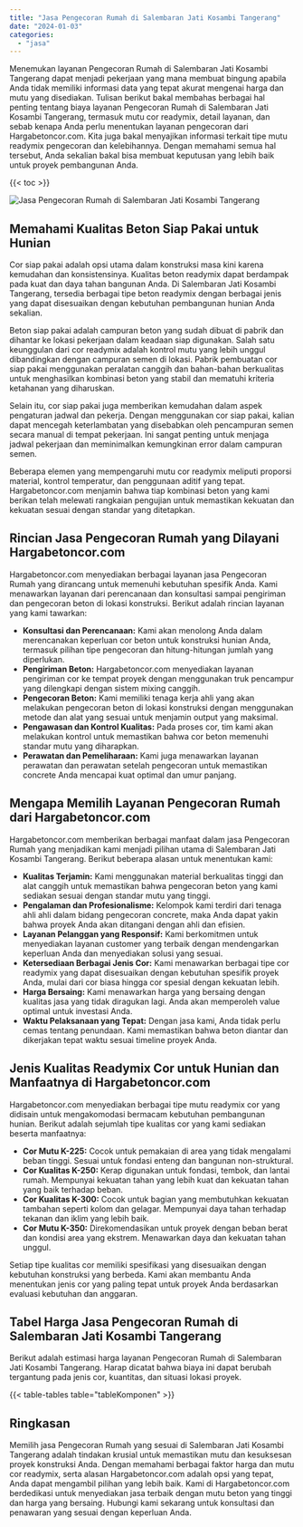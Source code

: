 ```yaml
---
title: "Jasa Pengecoran Rumah di Salembaran Jati Kosambi Tangerang"
date: "2024-01-03"
categories: 
  - "jasa"
---
```



Menemukan layanan Pengecoran Rumah di Salembaran Jati Kosambi Tangerang dapat menjadi pekerjaan yang mana membuat bingung apabila Anda tidak memiliki informasi data yang tepat akurat mengenai harga dan mutu yang disediakan. Tulisan berikut bakal membahas berbagai hal penting tentang biaya layanan Pengecoran Rumah di Salembaran Jati Kosambi Tangerang, termasuk mutu cor readymix, detail layanan, dan sebab kenapa Anda perlu menentukan layanan pengecoran dari Hargabetoncor.com. Kita juga bakal menyajikan informasi terkait tipe mutu readymix pengecoran dan kelebihannya. Dengan memahami semua hal tersebut, Anda sekalian bakal bisa membuat keputusan yang lebih baik untuk proyek pembangunan Anda.

{{< toc >}}

![Jasa Pengecoran Rumah di Salembaran Jati Kosambi Tangerang](https://hargareadymixid.github.io/hbc/readymix-hbc%20(5).png)

## Memahami Kualitas Beton Siap Pakai untuk Hunian

Cor siap pakai adalah opsi utama dalam konstruksi masa kini karena kemudahan dan konsistensinya. Kualitas beton readymix dapat berdampak pada kuat dan daya tahan bangunan Anda. Di Salembaran Jati Kosambi Tangerang, tersedia berbagai tipe beton readymix dengan berbagai jenis yang dapat disesuaikan dengan kebutuhan pembangunan hunian Anda sekalian.

Beton siap pakai adalah campuran beton yang sudah dibuat di pabrik dan dihantar ke lokasi pekerjaan dalam keadaan siap digunakan. Salah satu keunggulan dari cor readymix adalah kontrol mutu yang lebih unggul dibandingkan dengan campuran semen di lokasi. Pabrik pembuatan cor siap pakai menggunakan peralatan canggih dan bahan-bahan berkualitas untuk menghasilkan kombinasi beton yang stabil dan mematuhi kriteria ketahanan yang diharuskan.

Selain itu, cor siap pakai juga memberikan kemudahan dalam aspek pengaturan jadwal dan pekerja. Dengan menggunakan cor siap pakai, kalian dapat mencegah keterlambatan yang disebabkan oleh pencampuran semen secara manual di tempat pekerjaan. Ini sangat penting untuk menjaga jadwal pekerjaan dan meminimalkan kemungkinan error dalam campuran semen.

Beberapa elemen yang mempengaruhi mutu cor readymix meliputi proporsi material, kontrol temperatur, dan penggunaan aditif yang tepat. Hargabetoncor.com menjamin bahwa tiap kombinasi beton yang kami berikan telah melewati rangkaian pengujian untuk memastikan kekuatan dan kekuatan sesuai dengan standar yang ditetapkan.

## Rincian Jasa Pengecoran Rumah yang Dilayani Hargabetoncor.com

Hargabetoncor.com menyediakan berbagai layanan jasa Pengecoran Rumah yang dirancang untuk memenuhi kebutuhan spesifik Anda. Kami menawarkan layanan dari perencanaan dan konsultasi sampai pengiriman dan pengecoran beton di lokasi konstruksi. Berikut adalah rincian layanan yang kami tawarkan:

- **Konsultasi dan Perencanaan:** Kami akan menolong Anda dalam merencanakan keperluan cor beton untuk konstruksi hunian Anda, termasuk pilihan tipe pengecoran dan hitung-hitungan jumlah yang diperlukan.
- **Pengiriman Beton:** Hargabetoncor.com menyediakan layanan pengiriman cor ke tempat proyek dengan menggunakan truk pencampur yang dilengkapi dengan sistem mixing canggih.
- **Pengecoran Beton:** Kami memiliki tenaga kerja ahli yang akan melakukan pengecoran beton di lokasi konstruksi dengan menggunakan metode dan alat yang sesuai untuk menjamin output yang maksimal.
- **Pengawasan dan Kontrol Kualitas:** Pada proses cor, tim kami akan melakukan kontrol untuk memastikan bahwa cor beton memenuhi standar mutu yang diharapkan.
- **Perawatan dan Pemeliharaan:** Kami juga menawarkan layanan perawatan dan perawatan setelah pengecoran untuk memastikan concrete Anda mencapai kuat optimal dan umur panjang.

## Mengapa Memilih Layanan Pengecoran Rumah dari Hargabetoncor.com

Hargabetoncor.com memberikan berbagai manfaat dalam jasa Pengecoran Rumah yang menjadikan kami menjadi pilihan utama di Salembaran Jati Kosambi Tangerang. Berikut beberapa alasan untuk menentukan kami:

- **Kualitas Terjamin:** Kami menggunakan material berkualitas tinggi dan alat canggih untuk memastikan bahwa pengecoran beton yang kami sediakan sesuai dengan standar mutu yang tinggi.
- **Pengalaman dan Profesionalisme:** Kelompok kami terdiri dari tenaga ahli ahli dalam bidang pengecoran concrete, maka Anda dapat yakin bahwa proyek Anda akan ditangani dengan ahli dan efisien.
- **Layanan Pelanggan yang Responsif:** Kami berkomitmen untuk menyediakan layanan customer yang terbaik dengan mendengarkan keperluan Anda dan menyediakan solusi yang sesuai.
- **Ketersediaan Berbagai Jenis Cor:** Kami menawarkan berbagai tipe cor readymix yang dapat disesuaikan dengan kebutuhan spesifik proyek Anda, mulai dari cor biasa hingga cor spesial dengan kekuatan lebih.
- **Harga Bersaing:** Kami menawarkan harga yang bersaing dengan kualitas jasa yang tidak diragukan lagi. Anda akan memperoleh value optimal untuk investasi Anda.
- **Waktu Pelaksanaan yang Tepat:** Dengan jasa kami, Anda tidak perlu cemas tentang penundaan. Kami memastikan bahwa beton diantar dan dikerjakan tepat waktu sesuai timeline proyek Anda.

## Jenis Kualitas Readymix Cor untuk Hunian dan Manfaatnya di Hargabetoncor.com

Hargabetoncor.com menyediakan berbagai tipe mutu readymix cor yang didisain untuk mengakomodasi bermacam kebutuhan pembangunan hunian. Berikut adalah sejumlah tipe kualitas cor yang kami sediakan beserta manfaatnya:

- **Cor Mutu K-225:** Cocok untuk pemakaian di area yang tidak mengalami beban tinggi. Sesuai untuk fondasi enteng dan bangunan non-struktural.
- **Cor Kualitas K-250:** Kerap digunakan untuk fondasi, tembok, dan lantai rumah. Mempunyai kekuatan tahan yang lebih kuat dan kekuatan tahan yang baik terhadap beban.
- **Cor Kualitas K-300:** Cocok untuk bagian yang membutuhkan kekuatan tambahan seperti kolom dan gelagar. Mempunyai daya tahan terhadap tekanan dan iklim yang lebih baik.
- **Cor Mutu K-350:** Direkomendasikan untuk proyek dengan beban berat dan kondisi area yang ekstrem. Menawarkan daya dan kekuatan tahan unggul.

Setiap tipe kualitas cor memiliki spesifikasi yang disesuaikan dengan kebutuhan konstruksi yang berbeda. Kami akan membantu Anda menentukan jenis cor yang paling tepat untuk proyek Anda berdasarkan evaluasi kebutuhan dan anggaran.

## Tabel Harga Jasa Pengecoran Rumah di Salembaran Jati Kosambi Tangerang

Berikut adalah estimasi harga layanan Pengecoran Rumah di Salembaran Jati Kosambi Tangerang. Harap dicatat bahwa biaya ini dapat berubah tergantung pada jenis cor, kuantitas, dan situasi lokasi proyek.

{{< table-tables table="tableKomponen" >}}

## Ringkasan

Memilih jasa Pengecoran Rumah yang sesuai di Salembaran Jati Kosambi Tangerang adalah tindakan krusial untuk memastikan mutu dan kesuksesan proyek konstruksi Anda. Dengan memahami berbagai faktor harga dan mutu cor readymix, serta alasan Hargabetoncor.com adalah opsi yang tepat, Anda dapat mengambil pilihan yang lebih baik. Kami di Hargabetoncor.com berdedikasi untuk menyediakan jasa terbaik dengan mutu beton yang tinggi dan harga yang bersaing. Hubungi kami sekarang untuk konsultasi dan penawaran yang sesuai dengan keperluan Anda.
